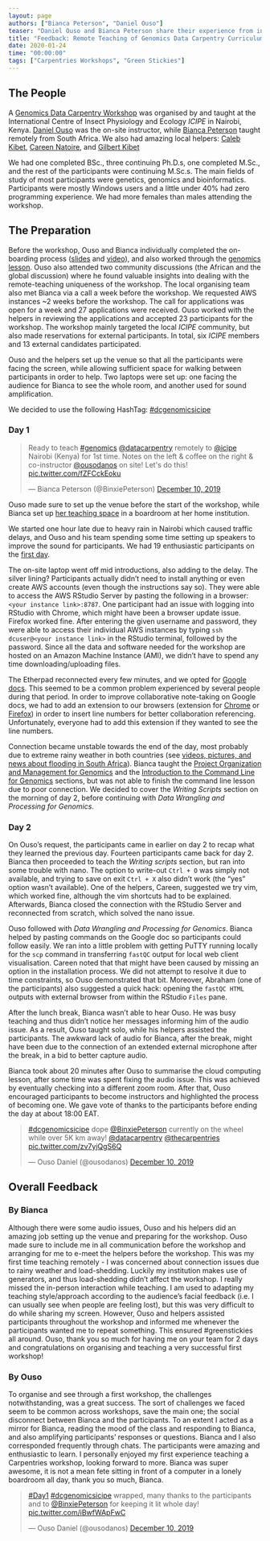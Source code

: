 ```yaml
---
layout: page
authors: ["Bianca Peterson", "Daniel Ouso"]
teaser: "Daniel Ouso and Bianca Peterson share their experience from instructing a Genomics workshop in Nairobi, Kenya in December 2019"
title: "Feedback: Remote Teaching of Genomics Data Carpentry Curriculum"
date: 2020-01-24
time: "00:00:00"
tags: ["Carpentries Workshops", "Green Stickies"]
---
```


## The People

A [Genomics Data Carpentry Workshop](https://mbbu.github.io/2019-12-10_ICIPE_dc/) was organised by and taught at the International Centre of Insect Physiology and Ecology _ICIPE_ in Nairobi, Kenya. [Daniel Ouso](https://twitter.com/ousodanos) was the on-site instructor, while [Bianca Peterson](https://twitter.com/BinxiePeterson) taught remotely from South Africa. We also had amazing local helpers: [Caleb Kibet](https://twitter.com/Calkibet), [Careen Natoire](https://twitter.com/joy_ikunyua), and [Gilbert Kibet](https://twitter.com/KIBETkg)

We had one completed BSc., three continuing Ph.D.s, one completed M.Sc., and the rest of the participants were continuing M.Sc.s. The main fields of study of most participants were genetics, genomics and bioinformatics. Participants were mostly Windows users and a little under 40% had zero programming experience. We had more females than males attending the workshop. 


## The Preparation

Before the workshop, Ouso and Bianca individually completed the on-boarding process ([slides](https://docs.google.com/presentation/d/1fLlT2lPv32DqCFpRPPdHZBNHiQTpK79wd5Z3nsFwL3s/edit#slide=id.p) and [video](https://www.youtube.com/watch?v=zgdutO5tejo)), and also worked through the [genomics lesson](https://datacarpentry.org/genomics-workshop/). Ouso also attended two community discussions (the African and the global discussion) where he found valuable insights into dealing with the remote-teaching uniqueness of the workshop. The local organising team also met Bianca via a call a week before the workshop. We requested AWS instances ~2 weeks before the workshop. The call for applications was open for a week and 27 applications were received. Ouso worked with the helpers in reviewing the applications and accepted 23 participants for the workshop. The workshop mainly targeted the local  _ICIPE_ community, but also made reservations for external participants. In total, six _ICIPE_ members and 13 external candidates participated. 

Ouso and the helpers set up the venue so that all the participants were facing the screen, while allowing sufficient space for walking between participants in order to help. Two laptops were set up: one facing the audience for Bianca to see the whole room, and another used for sound amplification. 

We decided to use the following HashTag: [#dcgenomicsicipe](https://twitter.com/hashtag/dcgenomicsicipe)

### Day 1

<blockquote class="twitter-tweet"><p lang="en" dir="ltr">Ready to teach <a href="https://twitter.com/hashtag/genomics?src=hash&amp;ref_src=twsrc%5Etfw">#genomics</a> <a href="https://twitter.com/datacarpentry?ref_src=twsrc%5Etfw">@datacarpentry</a> remotely to <a href="https://twitter.com/icipe?ref_src=twsrc%5Etfw">@icipe</a> Nairobi (Kenya) for 1st time. Notes on the left &amp; coffee on the right &amp; co-instructor <a href="https://twitter.com/ousodanos?ref_src=twsrc%5Etfw">@ousodanos</a> on site! Let&#39;s do this! <a href="https://t.co/fZFCckEoku">pic.twitter.com/fZFCckEoku</a></p><p>&mdash; Bianca Peterson (@BinxiePeterson) <a href="https://twitter.com/BinxiePeterson/status/1204273059705823234?ref_src=twsrc%5Etfw">December 10, 2019</a></p></blockquote> <script async src="https://platform.twitter.com/widgets.js" charset="utf-8"></script>

Ouso made sure to set up the venue before the start of the workshop, while Bianca set up [her teaching space](https://twitter.com/BinxiePeterson/status/1204273059705823234?s=20) in a boardroom at her home institution. 

We started one hour late due to heavy rain in Nairobi which caused traffic delays, and Ouso and his team spending some time setting up speakers to improve the sound for participants. We had 19 enthusiastic participants on the [first day](https://twitter.com/ousodanos/status/1204411911976042496?s=20). 

The on-site laptop went off mid introductions, also adding to the delay. The silver lining? Participants actually didn’t need to install anything or even create AWS accounts (even though the instructions say so). They were able to access the AWS RStudio Server by pasting the following in a browser:
`<your instance link>:8787`. One participant had an issue with logging into RStudio with Chrome, which might have been a browser update issue. Firefox worked fine. After entering the given username and password, they were able to access their individual AWS instances by typing `ssh dcuser@<your instance link>` in the RStudio terminal, followed by the password. Since all the data and software needed for the workshop are hosted on an Amazon Machine Instance (AMI), we didn’t have to spend any time downloading/uploading files.

The Etherpad reconnected every few minutes, and we opted for [Google docs](https://docs.google.com/document/d/1d1GUfeksB4qn6taicK0-UjPSE3twqk7x5b5dYIrvJeo/edit?usp=sharing). This seemed to be a common problem experienced by several people during that period. In order to improve collaborative note-taking on Google docs, we had to add an extension to our browsers (extension for [Chrome](https://chrome.google.com/webstore/detail/line-numbers-for-google-d/mblodabbcapnkgcfnddfpfaamjckjlik?hl=en) or [Firefox](https://addons.mozilla.org/en-US/firefox/addon/google-docs-line-numbers/)) in order to insert line numbers for better collaboration referencing. Unfortunately, everyone had to add this extension if they wanted to see the line numbers.

Connection became unstable towards the end of the day, most probably due to extreme rainy weather in both countries (see [videos, pictures, and news about flooding in South Africa](https://www.news24.com/SouthAfrica/News/flood-warnings-issued-for-multiple-provinces-as-heavy-rains-wreak-havoc-across-sa-20191210)). Bianca taught the [Project Organization and Management for Genomics](https://datacarpentry.org/organization-genomics) and the [Introduction to the Command Line for Genomics](https://datacarpentry.org/shell-genomics/) sections, but was not able to finish the command line lesson due to poor connection. We decided to cover the _Writing Scripts_ section on the morning of day 2, before continuing with _Data Wrangling and Processing for Genomics_.

### Day 2

On Ouso’s request, the participants came in earlier on day 2 to recap what they learned the previous day. Fourteen participants came back for day 2. Bianca then proceeded to teach the _Writing scripts_ section, but ran into some trouble with nano. The option to write-out `Ctrl + O` was simply not available, and trying to save on exit `Ctrl + X` also didn’t work (the “yes” option wasn’t available). One of the helpers, Careen, suggested we try vim, which worked fine, although the vim shortcuts had to be explained. Afterwards, Bianca closed the connection with the RStudio Server and reconnected from scratch, which solved the nano issue.

Ouso followed with _Data Wrangling and Processing for Genomics_. Bianca helped by pasting commands on the Google doc so participants could follow easily. We ran into a little problem with getting PuTTY running locally for the `scp` command in transferring `fastQC` output for local web client visualisation. Careen noted that that might have been caused by missing an option in the installation process. We did not attempt to resolve it due to time constraints, so Ouso demonstrated that bit. Moreover, Abraham (one of the participants) also suggested a quick hack: opening the `fastQC HTML` outputs with external browser from within the RStudio `Files` pane.

After the lunch break, Bianca wasn’t able to hear Ouso. He was busy teaching and thus didn’t notice her messages informing him of the audio issue. As a result, Ouso taught solo, while his helpers assisted the participants. The awkward lack of audio for Bianca, after the break, might have been due to the connection of an extended external microphone after the break, in a bid to better capture audio.

Bianca took about 20 minutes after Ouso to summarise the cloud computing lesson, after some time was spent fixing the audio issue. This was achieved by eventually checking into a different zoom room. After that, Ouso encouraged participants to become instructors and highlighted the process of becoming one. We gave vote of thanks to the participants before ending the day at about 18:00 EAT.

<blockquote class="twitter-tweet"><p lang="en" dir="ltr"><a href="https://twitter.com/hashtag/dcgenomicsicipe?src=hash&amp;ref_src=twsrc%5Etfw">#dcgenomicsicipe</a> dope <a href="https://twitter.com/BinxiePeterson?ref_src=twsrc%5Etfw">@BinxiePeterson</a> currently on the wheel while over 5K km away! <a href="https://twitter.com/datacarpentry?ref_src=twsrc%5Etfw">@datacarpentry</a> <a href="https://twitter.com/thecarpentries?ref_src=twsrc%5Etfw">@thecarpentries</a> <a href="https://t.co/zv7yjQgS6Q">pic.twitter.com/zv7yjQgS6Q</a></p><p>&mdash; Ouso Daniel (@ousodanos) <a href="https://twitter.com/ousodanos/status/1204312145732739072?ref_src=twsrc%5Etfw">December 10, 2019</a></p></blockquote> <script async src="https://platform.twitter.com/widgets.js" charset="utf-8"></script>

## Overall Feedback

### By Bianca

Although there were some audio issues, Ouso and his helpers did an amazing job setting up the venue and preparing for the workshop. Ouso made sure to include me in all communication before the workshop and arranging for me to e-meet the helpers before the workshop. This was my first time teaching remotely - I was concerned about connection issues due to rainy weather and load-shedding. Luckily my institution makes use of generators, and thus load-shedding didn’t affect the workshop. I really missed the in-person interaction while teaching. I am used to adapting my teaching style/approach according to the audience’s facial feedback (i.e. I can usually see when people are feeling lost), but this was very difficult to do while sharing my screen. However, Ouso and helpers assisted participants throughout the workshop and informed me whenever the participants wanted me to repeat something. This ensured #greenstickies all around. Ouso, thank you so much for having me on your team for 2 days and congratulations on organising and teaching a very successful first workshop!

### By Ouso

To organise and see through a first workshop, the challenges notwithstanding, was a great success. The sort of challenges we faced seem to be common across workshops, save the main one; the social disconnect between Bianca and the participants. To an extent I acted as a mirror for Bianca, reading the mood of the class and responding to Bianca, and also amplifying participants’ responses or questions. Bianca and I also corresponded frequently through chats. The participants were amazing and enthusiastic to learn. I personally enjoyed my first experience teaching a Carpentries workshop, looking forward to more. Bianca was super awesome, it is not a mean fete sitting in front of a computer in a lonely boardroom all day, thank you so much, Bianca.

<blockquote class="twitter-tweet"><p lang="en" dir="ltr"><a href="https://twitter.com/hashtag/Day1?src=hash&amp;ref_src=twsrc%5Etfw">#Day1</a> <a href="https://twitter.com/hashtag/dcgenomicsicipe?src=hash&amp;ref_src=twsrc%5Etfw">#dcgenomicsicipe</a> wrapped, many thanks to the participants and to <a href="https://twitter.com/BinxiePeterson?ref_src=twsrc%5Etfw">@BinxiePeterson</a> for keeping it lit whole day! <a href="https://t.co/iBwfWApFwC">pic.twitter.com/iBwfWApFwC</a></p><p>&mdash; Ouso Daniel (@ousodanos) <a href="https://twitter.com/ousodanos/status/1204411911976042496?ref_src=twsrc%5Etfw">December 10, 2019</a></p></blockquote> <script async src="https://platform.twitter.com/widgets.js" charset="utf-8"></script>
